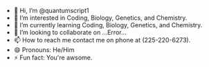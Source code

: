 - 👋 Hi, I’m @quantumscript1
- 👀 I’m interested in Coding, Biology, Genetics, and Chemistry.
- 🌱 I’m currently learning Coding, Biology, Genetics, and Chemistry.
- 💞️ I’m looking to collaborate on ...Error...
- 📫 How to reach me contact me on phone at (225-220-6273).
- 😄 Pronouns: He/Him
- ⚡ Fun fact: You're awsome.
